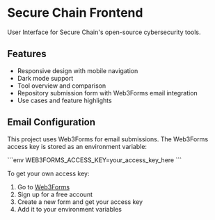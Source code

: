 # Secure Chain Frontend

User Interface for Secure Chain's open-source cybersecurity tools.

## Features

- Responsive design with mobile navigation
- Dark mode support
- Tool overview and comparison
- Repository submission form with Web3Forms email integration
- Use cases and feature highlights

## Email Configuration

This project uses Web3Forms for email submissions. The Web3Forms access key is stored as an environment variable:

\`\`\`env
WEB3FORMS_ACCESS_KEY=your_access_key_here
\`\`\`

To get your own access key:

1. Go to [Web3Forms](https://web3forms.com/)
2. Sign up for a free account
3. Create a new form and get your access key
4. Add it to your environment variables